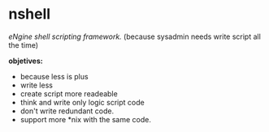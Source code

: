nshell
======

*eNgine shell scripting framework.*  (because sysadmin needs write script all the time)

**objetives:**

- because less is plus
- write less
- create script more readeable
- think and write only logic script code
- don't write redundant code.
- support more *nix with the same code.
